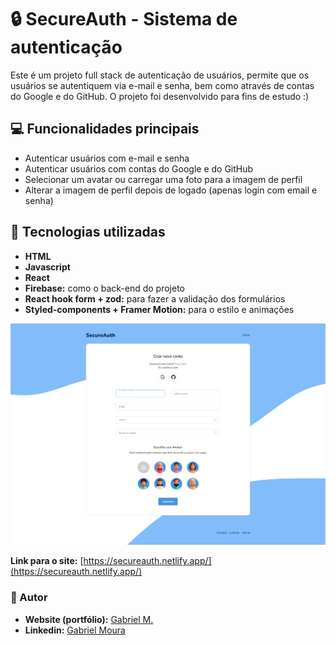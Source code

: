 # :lock: SecureAuth - Sistema de autenticação

Este é um projeto full stack de autenticação de usuários, permite que os usuários se autentiquem via e-mail e senha, bem como através de contas do Google e do GitHub. O projeto foi desenvolvido para fins de estudo :)

## :computer: Funcionalidades principais

- Autenticar usuários com e-mail e senha
- Autenticar usuários com contas do Google e do GitHub
- Selecionar um avatar ou carregar uma foto para a imagem de perfil
- Alterar a imagem de perfil depois de logado (apenas login com email e senha)

## :hammer: Tecnologias utilizadas

- **HTML**
- **Javascript**
- **React**
- **Firebase:** como o back-end do projeto 
- **React hook form + zod:** para fazer a validação dos formulários
- **Styled-components + Framer Motion:** para o estilo e animações

![](./public/secureauth.png)

**Link para o site:** [https://secureauth.netlify.app/](https://secureauth.netlify.app/)

### :raising_hand: Autor

- **Website (portfólio):**  [Gabriel M.](https://gmouradev.netlify.app/)
- **Linkedin:**  [Gabriel Moura](https://www.linkedin.com/in/gabriel-moura-b63382161/)
